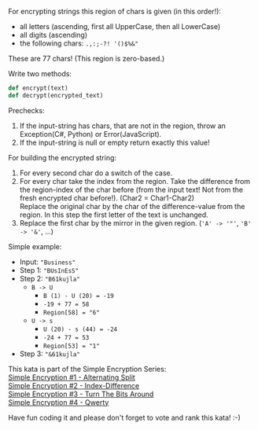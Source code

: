 For encrypting strings this region of chars is given (in this order!):

* all letters (ascending, first all UpperCase, then all LowerCase)
* all digits (ascending)
* the following chars: `.,:;-?! '()$%&"` 

These are 77 chars! (This region is zero-based.)<br/>

Write two methods: <br/>
```python
def encrypt(text)
def decrypt(encrypted_text)
```
Prechecks:<br>
1. If the input-string has chars, that are not in the region, throw an Exception(C#, Python) or Error(JavaScript).<br>
2. If the input-string is null or empty return exactly this value!<br>

For building the encrypted string:<br>
1. For every second char do a switch of the case.<br>
2. For every char take the index from the region. Take the difference from the region-index of the char before (from the input text! Not from the fresh encrypted char before!). (Char2 = Char1-Char2)<br>
Replace the original char by the char of the difference-value from the region. In this step the first letter of the text is unchanged.<br>
3. Replace the first char by the mirror in the given region. (`'A' -> '"'`, `'B' -> '&'`, ...)

Simple example:

* Input:  `"Business"`
* Step 1: `"BUsInEsS"`
* Step 2: `"B61kujla"`
  * `B -> U`
    * `B (1) - U (20) = -19`
    * `-19 + 77 = 58`
    * `Region[58] = "6"`
  * `U -> s`
    * `U (20) - s (44) = -24`
    * `-24 + 77 = 53`
    * `Region[53] = "1"`
* Step 3: `"&61kujla"`

This kata is part of the Simple Encryption Series:<br>
<a href="https://www.codewars.com/kata/simple-encryption-number-1-alternating-split" taget=_blank>Simple Encryption #1 - Alternating Split</a><br>
<a href="https://www.codewars.com/kata/simple-encryption-number-2-index-difference" taget=_blank>Simple Encryption #2 - Index-Difference</a><br>
<a href="https://www.codewars.com/kata/simple-encryption-number-3-turn-the-bits-around" taget=_blank>Simple Encryption #3 - Turn The Bits Around</a><br>
<a href="https://www.codewars.com/kata/simple-encryption-number-4-qwerty" taget=_blank>Simple Encryption #4 - Qwerty</a><br>

Have fun coding it and please don't forget to vote and rank this kata! :-)